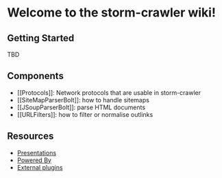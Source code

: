 # Welcome to the storm-crawler wiki!

## Getting Started
TBD

## Components
* [[Protocols]]: Network protocols that are usable in storm-crawler
* [[SiteMapParserBolt]]: how to handle sitemaps
* [[JSoupParserBolt]]: parse HTML documents
* [[URLFilters]]: how to filter or normalise outlinks

## Resources
* [Presentations](https://github.com/DigitalPebble/storm-crawler/wiki/Presentations)
* [Powered By](https://github.com/DigitalPebble/storm-crawler/wiki/Powered-By)
* [External plugins](https://github.com/DigitalPebble/storm-crawler/wiki/External-plugins)
